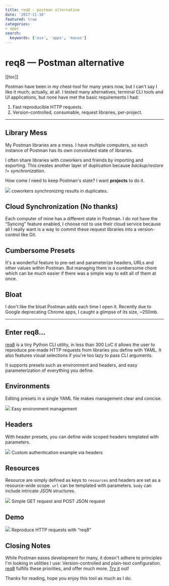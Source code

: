 ```yaml
---
title: req8 - postman alternative
date: '2017-11-18'
featured: true
categories:
- apps
search:
  keywords: ['osx', 'apps', 'macos']
---
```

# req8 — Postman alternative

[[toc]]

Postman have been in my chest-tool for many years now, but I can't say I like
it much; actually, at all. I tested many alternatives, terminal CLI tools and
UI applications, but none have met the basic requirements I had:

1.  Fast reproducible HTTP requests.
1.  Version-controlled, consumable, request libraries, per-project.

*****

## Library Mess

My Postman libraries are a mess. I have multiple computers, so each instance of
Postman has its own convoluted state of libraries.

I often share libraries with coworkers and friends by importing and exporting.
This creates another layer of duplication because *backup/restore !=
synchronization*.

How come *I* need to keep Postman's state? I want **projects** to do it.

![](https://cdn-images-1.medium.com/max/1600/1*e8LuL3nBJVAe4fVVhcnSww.png)
<span class="caption">coworkers synchronizing results in duplicates.</span>

## Cloud Synchronization (No thanks)

Each computer of mine has a different state in Postman. I do not have the
“Syncing” feature enabled, I choose not to use their cloud service because all I
really want is a way to commit these request libraries into a version-control
like Git.

## Cumbersome Presets

It's a wonderful feature to pre-set and parameterize headers, URLs and other
values within Postman. But managing them is a cumbersome chore which can be much
easier if there was a simple way to edit all of them at once.

## Bloat

I don't like the bloat Postman adds each time I open it. Recently due to Google
deprecating Chrome apps, I caught a glimpse of its size, ~250mb.

*****

## **Enter req8…**

[req8](https://github.com/rafi/req8) is a tiny Python CLI utility, in less than
300 LoC it allows the user to reproduce pre-made HTTP requests from libraries
you define with YAML. It also features visual selections if you're too lazy to
pass CLI arguments.

It supports presets such as environment and headers, and easy parameterization
of everything you define.

## Environments

Editing presets in a single YAML file makes management clear and concise.

![](https://cdn-images-1.medium.com/max/1600/1*v-Lji8kMfN_eDng-WD4hnA.png)
<span>Easy environment management</span>

## Headers

With header presets, you can define wide scoped headers templated with
parameters.

![](https://cdn-images-1.medium.com/max/1600/1*3ucFDRxK50w5M8sk9ZoxVw.png)
<span>Custom authentication example via headers</span>

## Resources

Resource are simply defined as keys to `resources` and headers are set as a
resource-wide scope. `url` can be templated with parameters. `body` can include
intricate JSON structures.

![](https://cdn-images-1.medium.com/max/1600/1*Ab7pqT_7DXV2kM01YX5c1Q.png)
<span>Simple GET request and POST JSON request</span>

## Demo

![](https://cdn-images-1.medium.com/max/1600/1*_X2oqon8AFjHI9wEB6plYg.gif)
<span>Reproduce HTTP requests with “req8”</span>

## Closing Notes

While Postman eases development for many, it doesn't adhere to principles I'm
looking in utilities I use: Version-controlled and plain-text configuration.
[req8](https://github.com/rafi/req8) fulfills these priorities, and offer much
more. [Try it](https://github.com/rafi/req8) out!

Thanks for reading, hope you enjoy this tool as much as I do.
